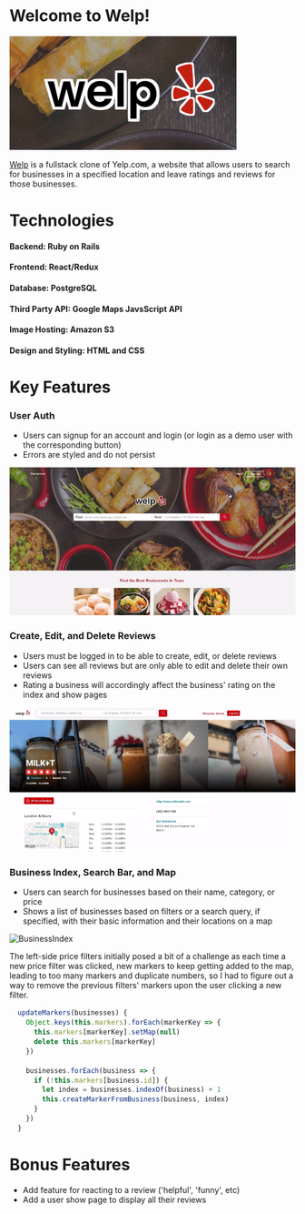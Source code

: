 # Welcome to Welp!

![Logo](app/assets/images/readmelogo.png)

[Welp](https://welp0.herokuapp.com/#/) is a fullstack clone of Yelp.com, a website that allows users to search for businesses in a specified location and leave ratings and reviews for those businesses.


# Technologies
#### Backend: Ruby on Rails
#### Frontend: React/Redux
#### Database: PostgreSQL
#### Third Party API: Google Maps JavsScript API
#### Image Hosting: Amazon S3
#### Design and Styling: HTML and CSS


# Key Features

### User Auth
- Users can signup for an account and login (or login as a demo user with the corresponding button)
- Errors are styled and do not persist

![UserAuth](app/assets/images/userauth_gif.gif)


### Create, Edit, and Delete Reviews
- Users must be logged in to be able to create, edit, or delete reviews
- Users can see all reviews but are only able to edit and delete their own reviews
- Rating a business will accordingly affect the business' rating on the index and show pages

![Reviews](app/assets/images/crud_gif.gif)


### Business Index, Search Bar, and Map
- Users can search for businesses based on their name, category, or price
- Shows a list of businesses based on filters or a search query, if specified, with their basic information and their locations on a map

![BusinessIndex](app/assets/images/busindex_gif.gif)

The left-side price filters initially posed a bit of a challenge as each time a new price filter was clicked, new markers to keep getting added to the map, leading to too many  markers and duplicate numbers, so I had to figure out a way to remove the previous filters' markers upon the user clicking a new filter.
```js
  updateMarkers(businesses) {
    Object.keys(this.markers).forEach(markerKey => {
      this.markers[markerKey].setMap(null)
      delete this.markers[markerKey]
    })
    
    businesses.forEach(business => {
      if (!this.markers[business.id]) {
        let index = businesses.indexOf(business) + 1
        this.createMarkerFromBusiness(business, index)
      }
    })
  }
 ```


# Bonus Features
- Add feature for reacting to a review ('helpful', 'funny', etc)
- Add a user show page to display all their reviews
